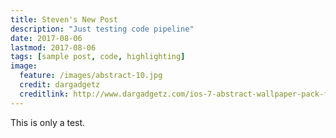 ```yaml
---
title: Steven's New Post
description: "Just testing code pipeline"
date: 2017-08-06
lastmod: 2017-08-06
tags: [sample post, code, highlighting]
image:
  feature: /images/abstract-10.jpg
  credit: dargadgetz
  creditlink: http://www.dargadgetz.com/ios-7-abstract-wallpaper-pack-for-iphone-5-and-ipod-touch-retina/
---
```


This is only a test.
